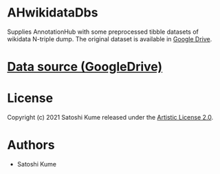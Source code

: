 # AHwikidataDbs
Supplies AnnotationHub with some preprocessed tibble datasets of wikidata N-triple dump.
The original dataset is available in [Google Drive](https://drive.google.com/drive/folders/1jw96Cf2flGJLnKswcPf7XQ9Ia7vhU3Hv?usp=sharing).

# [Data source (GoogleDrive)](https://drive.google.com/drive/folders/1jw96Cf2flGJLnKswcPf7XQ9Ia7vhU3Hv?usp=sharing)

# License
Copyright (c) 2021 Satoshi Kume released under the [Artistic License 2.0](http://www.perlfoundation.org/artistic_license_2_0).

# Authors
- Satoshi Kume

